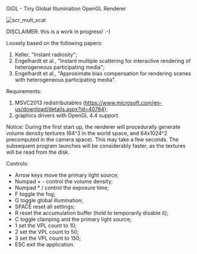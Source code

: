 GIGL - Tiny Global Illumination OpenGL Renderer

![scr_mult_scat](https://cloud.githubusercontent.com/assets/2144122/9428697/74b8a5c2-49b7-11e5-9f09-8601bd2423e4.jpg)

DISCLAIMER: this is a work in progress! :-)

Loosely based on the following papers:
1. Keller, "Instant radiosity";
2. Engelhardt et al., "Instant multiple scattering for interactive rendering of heterogeneous participating media";
3. Engelhardt et al., "Approximate bias compensation for rendering scenes with heterogeneous participating media".

Requirements:
1. MSVC2013 redistributables (https://www.microsoft.com/en-us/download/details.aspx?id=40784);
2. graphics drivers with OpenGL 4.4 support.

Notice:
During the first start up, the renderer will procedurally generate volume density textures (64^3 in the world space, and 64x1024^2 precomputed in the camera space). This may take a few seconds.
The subsequent program launches will be considerably faster, as the textures will be read from the disk.

Controls:
* Arrow keys    move the primary light source;
* Numpad + -    control the volume density;
* Numpad * /    control the exposure time;
* F             toggle the fog;
* G             toggle global illumination;
* SPACE         reset all settings;
* R             reset the accumulation buffer (hold to temporarily disable it);
* C             toggle clamping and the primary light source;
* 1             set the VPL count to 10;
* 2             set the VPL count to 50;
* 3             set the VPL count to 150;
* ESC           exit the application.
